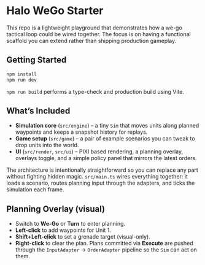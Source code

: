 # Halo WeGo Starter

This repo is a lightweight playground that demonstrates how a we-go tactical loop could be wired together. The focus is on having a functional scaffold you can extend rather than shipping production gameplay.

## Getting Started

```bash
npm install
npm run dev
```

`npm run build` performs a type-check and production build using Vite.

## What’s Included

- **Simulation core** (`src/engine`) – a tiny `Sim` that moves units along planned waypoints and keeps a snapshot history for replays.
- **Game setup** (`src/game`) – a pair of example scenarios you can tweak to drop units into the world.
- **UI** (`src/render`, `src/ui`) – PIXI based rendering, a planning overlay, overlays toggle, and a simple policy panel that mirrors the latest orders.

The architecture is intentionally straightforward so you can replace any part without fighting hidden magic. `src/main.ts` wires everything together: it loads a scenario, routes planning input through the adapters, and ticks the simulation each frame.

## Planning Overlay (visual)
- Switch to **We-Go** or **Turn** to enter planning.
- **Left-click** to add waypoints for Unit 1.
- **Shift+Left-click** to set a grenade target (visual-only).
- **Right-click** to clear the plan.
Plans committed via **Execute** are pushed through the `InputAdapter` → `OrderAdapter` pipeline so the `Sim` can act on them.
